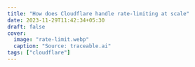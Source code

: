 ```yaml
---
title: "How does Cloudflare handle rate-limiting at scale"
date: 2023-11-29T11:42:34+05:30
draft: false
cover:
  image: "rate-limit.webp"
  caption: "Source: traceable.ai"
tags: ["cloudflare"]
---
```

